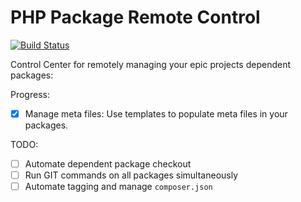 PHP Package Remote Control
==========================

[![Build Status](https://travis-ci.org/dantleech/phpprc.svg?branch=master)](https://travis-ci.org/dantleech/phpprc)

Control Center for remotely managing your epic projects dependent packages:

Progress:

- [x] Manage meta files: Use templates to populate meta files in your
      packages.

TODO:

- [ ] Automate dependent package checkout
- [ ] Run GIT commands on all packages simultaneously
- [ ] Automate tagging and manage `composer.json`
